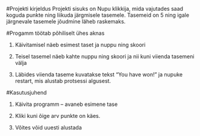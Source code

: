 


#Projekti kirjeldus
Projekti sisuks on Nupu klikkija, mida vajutades saad koguda punkte ning liikuda järgmisele tasemele. Tasemeid on 5 ning igale järgnevale tasemele jõudmine läheb raskemaks.

#Progamm töötab põhiliselt ühes aknas

1.	Käivitamisel näeb esimest taset ja nuppu ning skoori

2.	Teisel tasemel näeb kahte nuppu ning skoori ja nii kuni viienda tasemeni välja

3.	Läbides viienda taseme kuvatakse tekst “You have won!” ja nupuke restart, mis alustab protsessi algusest.

#Kasutusjuhend
1.	Käivita programm – avaneb esimene tase

2.	Kliki kuni õige arv punkte on käes.

3.	Võites võid uuesti alustada

